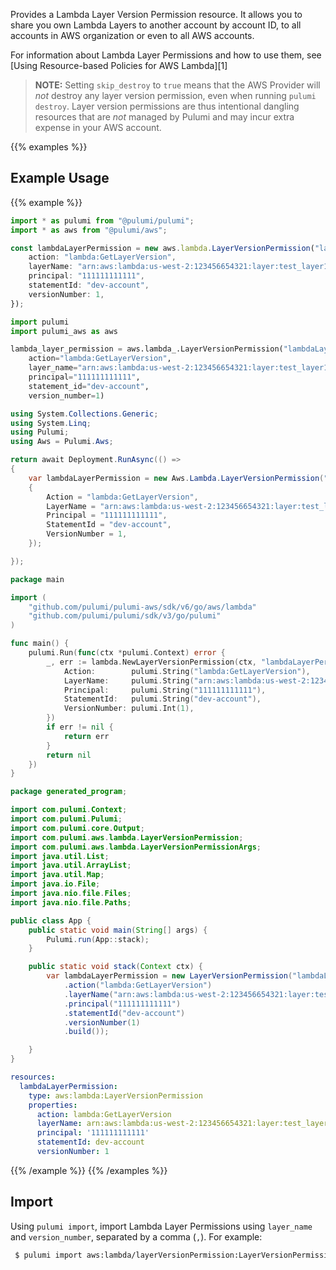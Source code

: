 Provides a Lambda Layer Version Permission resource. It allows you to share you own Lambda Layers to another account by account ID, to all accounts in AWS organization or even to all AWS accounts.

For information about Lambda Layer Permissions and how to use them, see [Using Resource-based Policies for AWS Lambda][1]

> **NOTE:** Setting `skip_destroy` to `true` means that the AWS Provider will _not_ destroy any layer version permission, even when running `pulumi destroy`. Layer version permissions are thus intentional dangling resources that are _not_ managed by Pulumi and may incur extra expense in your AWS account.

{{% examples %}}
## Example Usage
{{% example %}}

```typescript
import * as pulumi from "@pulumi/pulumi";
import * as aws from "@pulumi/aws";

const lambdaLayerPermission = new aws.lambda.LayerVersionPermission("lambdaLayerPermission", {
    action: "lambda:GetLayerVersion",
    layerName: "arn:aws:lambda:us-west-2:123456654321:layer:test_layer1",
    principal: "111111111111",
    statementId: "dev-account",
    versionNumber: 1,
});
```
```python
import pulumi
import pulumi_aws as aws

lambda_layer_permission = aws.lambda_.LayerVersionPermission("lambdaLayerPermission",
    action="lambda:GetLayerVersion",
    layer_name="arn:aws:lambda:us-west-2:123456654321:layer:test_layer1",
    principal="111111111111",
    statement_id="dev-account",
    version_number=1)
```
```csharp
using System.Collections.Generic;
using System.Linq;
using Pulumi;
using Aws = Pulumi.Aws;

return await Deployment.RunAsync(() => 
{
    var lambdaLayerPermission = new Aws.Lambda.LayerVersionPermission("lambdaLayerPermission", new()
    {
        Action = "lambda:GetLayerVersion",
        LayerName = "arn:aws:lambda:us-west-2:123456654321:layer:test_layer1",
        Principal = "111111111111",
        StatementId = "dev-account",
        VersionNumber = 1,
    });

});
```
```go
package main

import (
	"github.com/pulumi/pulumi-aws/sdk/v6/go/aws/lambda"
	"github.com/pulumi/pulumi/sdk/v3/go/pulumi"
)

func main() {
	pulumi.Run(func(ctx *pulumi.Context) error {
		_, err := lambda.NewLayerVersionPermission(ctx, "lambdaLayerPermission", &lambda.LayerVersionPermissionArgs{
			Action:        pulumi.String("lambda:GetLayerVersion"),
			LayerName:     pulumi.String("arn:aws:lambda:us-west-2:123456654321:layer:test_layer1"),
			Principal:     pulumi.String("111111111111"),
			StatementId:   pulumi.String("dev-account"),
			VersionNumber: pulumi.Int(1),
		})
		if err != nil {
			return err
		}
		return nil
	})
}
```
```java
package generated_program;

import com.pulumi.Context;
import com.pulumi.Pulumi;
import com.pulumi.core.Output;
import com.pulumi.aws.lambda.LayerVersionPermission;
import com.pulumi.aws.lambda.LayerVersionPermissionArgs;
import java.util.List;
import java.util.ArrayList;
import java.util.Map;
import java.io.File;
import java.nio.file.Files;
import java.nio.file.Paths;

public class App {
    public static void main(String[] args) {
        Pulumi.run(App::stack);
    }

    public static void stack(Context ctx) {
        var lambdaLayerPermission = new LayerVersionPermission("lambdaLayerPermission", LayerVersionPermissionArgs.builder()        
            .action("lambda:GetLayerVersion")
            .layerName("arn:aws:lambda:us-west-2:123456654321:layer:test_layer1")
            .principal("111111111111")
            .statementId("dev-account")
            .versionNumber(1)
            .build());

    }
}
```
```yaml
resources:
  lambdaLayerPermission:
    type: aws:lambda:LayerVersionPermission
    properties:
      action: lambda:GetLayerVersion
      layerName: arn:aws:lambda:us-west-2:123456654321:layer:test_layer1
      principal: '111111111111'
      statementId: dev-account
      versionNumber: 1
```
{{% /example %}}
{{% /examples %}}

## Import

Using `pulumi import`, import Lambda Layer Permissions using `layer_name` and `version_number`, separated by a comma (`,`). For example:

```sh
 $ pulumi import aws:lambda/layerVersionPermission:LayerVersionPermission example arn:aws:lambda:us-west-2:123456654321:layer:test_layer1,1
```
 